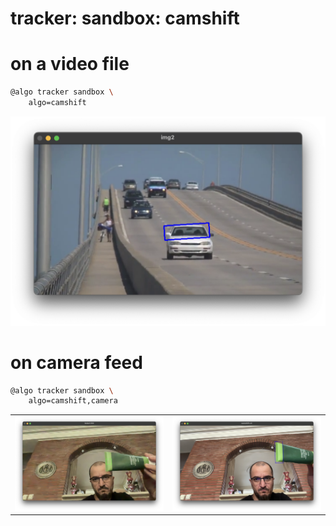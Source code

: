 # tracker: sandbox: camshift

# on a video file

```bash
@algo tracker sandbox \
	algo=camshift
```

![image](https://github.com/kamangir/assets/blob/main/tracker/camshift.png?raw=true)

# on camera feed

```bash
@algo tracker sandbox \
	algo=camshift,camera
```

| | |
|-|-|
| ![image](https://github.com/kamangir/assets/blob/main/tracker/camshift-roi.png?raw=true) | ![image](https://github.com/kamangir/assets/blob/main/tracker/camshift-tracker.png?raw=true) |
